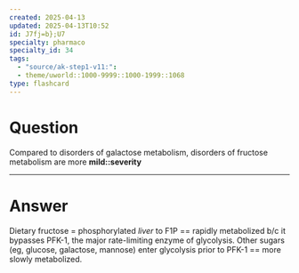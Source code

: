 ```yaml
---
created: 2025-04-13
updated: 2025-04-13T10:52
id: J7fj=b};U7
specialty: pharmaco
specialty_id: 34
tags:
  - "source/ak-step1-v11:": 
  - theme/uworld::1000-9999::1000-1999::1068
type: flashcard
---
```


# Question
Compared to disorders of galactose metabolism, disorders of fructose metabolism are more **mild::severity**

---

# Answer
Dietary fructose = phosphorylated *liver* to F1P == rapidly metabolized b/c it bypasses PFK-1, the major rate-limiting enzyme of glycolysis.    Other sugars (eg, glucose, galactose, mannose) enter glycolysis prior to PFK-1 == more slowly metabolized.